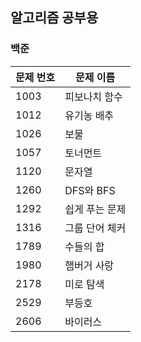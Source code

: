 ## 알고리즘 공부용

### 백준

| 문제 번호 | 문제 이름     |
| --------- | ------------- |
| 1003      | 피보나치 함수 |
| 1012      | 유기농 배추   |
| 1026 | 보물 |
| 1057 | 토너먼트 |
| 1120 | 문자열 |
| 1260 | DFS와 BFS |
| 1292 | 쉽게 푸는 문제 |
| 1316 | 그룹 단어 체커 |
| 1789 | 수들의 합 |
| 1980 | 햄버거 사랑 |
| 2178 | 미로 탐색 |
| 2529 | 부등호 |
| 2606 | 바이러스 |
